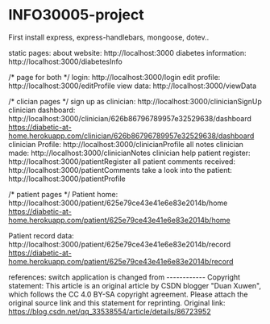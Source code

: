 # INFO30005-project

First install express, express-handlebars, mongoose, dotev..

static pages:
about website: 
http://localhost:3000
diabetes information: 
http://localhost:3000/diabetesInfo

/* page for both */
login: 
http://localhost:3000/login
edit profile: 
http://localhost:3000/editProfile
view data:
http://localhost:3000/viewData


/* clician pages */
sign up as clinician:
http://localhost:3000/clinicianSignUp
clinician dashboard:
http://localhost:3000/clinician/626b86796789957e32529638/dashboard
https://diabetic-at-home.herokuapp.com/clinician/626b86796789957e32529638/dashboard
clinician Profile:
http://localhost:3000/clinicianProfile
all notes clinician made:
http://localhost:3000/clinicianNotes
clinician help patient register:
http://localhost:3000/patientRegister
all patient comments received:
http://localhost:3000/patientComments
take a look into the patient:
http://localhost:3000/patientProfile


/* patient pages */
Patient home:
http://localhost:3000/patient/625e79ce43e41e6e83e2014b/home
https://diabetic-at-home.herokuapp.com/patient/625e79ce43e41e6e83e2014b/home

Patient record data: 
http://localhost:3000/patient/625e79ce43e41e6e83e2014b/record
https://diabetic-at-home.herokuapp.com/patient/625e79ce43e41e6e83e2014b/record



references:
switch application is changed from ------------
Copyright statement: This article is an original article by CSDN blogger "Duan Xuwen", 
which follows the CC 4.0 BY-SA copyright agreement. Please attach the original source link and this statement for reprinting.
Original link: https://blog.csdn.net/qq_33538554/article/details/86723952
